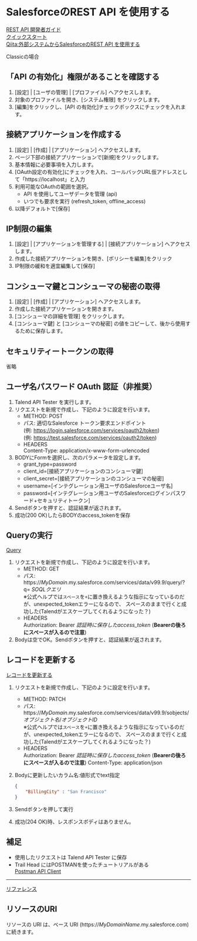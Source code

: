 # SalesforceのREST API を使用する

[REST API 開発者ガイド](https://developer.salesforce.com/docs/atlas.ja-jp.api_rest.meta/api_rest/intro_rest.htm)  
[クイックスタート](https://developer.salesforce.com/docs/atlas.ja-jp.api_rest.meta/api_rest/quickstart.htm)  
[Qiita:外部システムからSalesforceのREST API を使用する](https://qiita.com/TaaaZyyy/items/7feb7d03cb1f5248d2e9)

Classicの場合

## 「API の有効化」権限があることを確認する

1. [設定] | [ユーザの管理] | [プロファイル] へアクセスします。
2. 対象のプロファイルを開き、[システム権限] をクリックします。
3. [編集]をクリックし、[API の有効化]チェックボックスにチェックを入れます。

## 接続アプリケーションを作成する

1. [設定] | [作成] | [アプリケーション] へアクセスします。
2. ページ下部の接続アプリケーションで[新規]をクリックします。
3. 基本情報に必要事項を入力します。
4. [OAuth設定の有効化]にチェックを入れ、コールバックURL仮アドレスとして「https://localhost」と入力
5. 利用可能なOAuthの範囲を選択。
   * API を使用してユーザデータを管理 (api)
   * いつでも要求を実行 (refresh_token, offline_access)
6. 以降デフォルトで[保存]

## IP制限の編集

1. [設定] | [アプリケーションを管理する] | [接続アプリケーション] へアクセスします。
2. 作成した接続アプリケーションを開き、[ポリシーを編集]をクリック
3. IP制限の緩和を適宜編集して[保存]

## コンシューマ鍵とコンシューマの秘密の取得

1. [設定] | [作成] | [アプリケーション] へアクセスします。
2. 作成した接続アプリケーションを開きます。
3. [コンシューマの詳細を管理] をクリックします。
4. [コンシューマ鍵] と [コンシューマの秘密] の値をコピーして、後から使用するために保存します。

## セキュリティートークンの取得

省略

## ユーザ名パスワード OAuth 認証（非推奨）

1. Talend API Tester を実行します。
2. リクエストを新規で作成し、下記のように設定を行います。
   * METHOD: POST
   * パス: 適切なSalesforce トークン要求エンドポイント  
    (例: https://login.salesforce.com/services/oauth2/token)  
    (例: https://test.salesforce.com/services/oauth2/token)  
   * HEADERS  
    Content-Type: application/x-www-form-urlencoded
3. BODYにFormを選択し、次のパラメータを設定します。
   * grant_type=password
   * client_id=[接続アプリケーションのコンシューマ鍵]
   * client_secret=[接続アプリケーションのコンシューマの秘密]
   * username=[インテグレーション用ユーザのSalesforceユーザ名]
   * password=[インテグレーション用ユーザのSalesforceログインパスワード+セキュリティトークン]
4. Sendボタンを押すと、認証結果が返されます。
5. 成功(200 OK)したらBODYのaccess_tokenを保存

## Queryの実行

[Query](https://developer.salesforce.com/docs/atlas.ja-jp.api_rest.meta/api_rest/resources_query.htm)

1. リクエストを新規で作成し、下記のように設定を行います。
   * METHOD: GET
   * パス: https://_MyDomain_.my.salesforce.com/services/data/v99.9/query/?q= _SOQLクエリ_  
    ※公式ヘルプでは`スペース`を`+`に置き換えるような指示になっているのだが、unexpected_tokenエラーになるので、
    スペースのままで行くと成功した(Talendがエスケープしてくれるようになった？)
   * HEADERS  
    Authorization: Bearer _認証時に保存したaccess_token_ (**Bearerの後ろにスペースが入るので注意**)
2. Bodyは空でOK。Sendボタンを押すと、認証結果が返されます。

## レコードを更新する

[レコードを更新する](https://developer.salesforce.com/docs/atlas.ja-jp.api_rest.meta/api_rest/dome_update_fields.htm)

1. リクエストを新規で作成し、下記のように設定を行います。
   * METHOD: PATCH
   * パス: https://_MyDomain_.my.salesforce.com/services/data/v99.9/sobjects/_オブジェクト名_/_オブジェクトID_  
    ※公式ヘルプでは`スペース`を`+`に置き換えるような指示になっているのだが、unexpected_tokenエラーになるので、
    スペースのままで行くと成功した(Talendがエスケープしてくれるようになった？)
   * HEADERS  
    Authorization: Bearer _認証時に保存したaccess_token_ (**Bearerの後ろにスペースが入るので注意**)
    Content-Type: application/json
2. Bodyに更新したいカラム名:値形式でtext指定

    ```json
    {
        "BillingCity" : "San Francisco"
    }
    ```

3. Sendボタンを押して実行
4. 成功(204 OK)時、レスポンスボディはありません。

## 補足

* 使用したリクエストは Talend API Tester に保存
* Trail Head にはPOSTMANを使ったチュートリアルがある  
  [Postman API Client](https://trailhead.salesforce.com/ja/content/learn/modules/postman-api-client)

---

[リファレンス](https://developer.salesforce.com/docs/atlas.ja-jp.api_rest.meta/api_rest/resources_list.htm)

## リソースのURI

リソースの URI は、ベース URI (https://_MyDomainName_.my.salesforce.com) に続きます。
